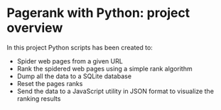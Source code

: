 # Pagerank with Python: project overview

In this project Python scripts has been created to:

- Spider web pages from a given URL
- Rank the spidered web pages using a simple rank algorithm
- Dump all the data to a SQLite database
- Reset the pages ranks
- Send the data to a JavaScript utility in JSON format to visualize the ranking results
